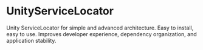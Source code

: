 # UnityServiceLocator
Unity ServiceLocator for simple and advanced architecture. Easy to install, easy to use. Improves developer experience, dependency organization, and application stability.
